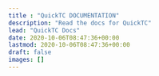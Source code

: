 ```yaml
---
title : "QuickTC DOCUMENTATION"
description: "Read the docs for QuickTC"
lead: "QuickTC Docs"
date: 2020-10-06T08:47:36+00:00
lastmod: 2020-10-06T08:47:36+00:00
draft: false
images: []
---
```

